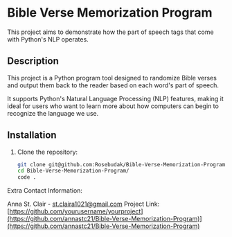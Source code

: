 # Bible Verse Memorization Program
This project aims to demonstrate how the part of speech tags that come with Python's NLP operates. 

## Description
This project is a Python program tool designed to randomize Bible verses and output them back to the reader based on each word's part of speech.

It supports Python's Natural Language Processing (NLP) features, making it ideal for users who want to learn more about how 
computers can begin to recognize the language we use.

## Installation

1. Clone the repository:

   ```bash
   git clone git@github.com:Rosebudak/Bible-Verse-Memorization-Program.git
   cd Bible-Verse-Memorization-Program/
   code .

Extra Contact Information:

Anna St. Clair - st.claira1021@gmail.com
Project Link: [https://github.com/yourusername/yourproject](https://github.com/annastc21/Bible-Verse-Memorization-Program)](https://github.com/annastc21/Bible-Verse-Memorization-Program)

